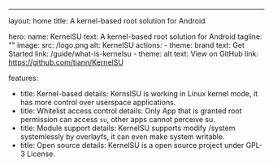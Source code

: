 ---
layout: home
title: A kernel-based root solution for Android

hero:
  name: KernelSU
  text: A kernel-based root solution for Android
  tagline: ""
  image:
    src: /logo.png
    alt: KernelSU
  actions:
    - theme: brand
      text: Get Started
      link: /guide/what-is-kernelsu
    - theme: alt
      text: View on GitHub
      link: https://github.com/tiann/KernelSU

features:
  - title: Kernel-based
    details: KernslSU is working in Linux kernel mode, it has more control over userspace applications.
  - title: Whitelist access control
    details: Only App that is granted root permission can access `su`, other apps cannot perceive su.
  - title: Module support
    details: KernelSU supports modify /system systemlessly by overlayfs, it can even make system writable.
  - title: Open source
    details: KernelSU is a open source project under GPL-3 License.

